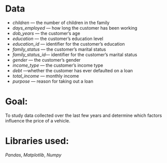 # **Data**

* *children* — the number of children in the family
* *days_employed* — how long the customer has been working
* *dob_years* — the customer’s age
* *education* — the customer’s education level
* *education_id* — identifier for the customer’s education
* *family_status* — the customer’s marital status
* *family_status_id*— identifier for the customer’s marital status
* *gender* — the customer’s gender
* *income_type* — the customer’s income type
* *debt* —whether the customer has ever defaulted on a loan
* *total_income* — monthly income
* *purpose* — reason for taking out a loan

# **Goal:**
 To study data collected over the last few years and determine which factors influence the price of a vehicle.

# **Libraries used:**
 *Pandas*, *Matplotlib*, *Numpy*